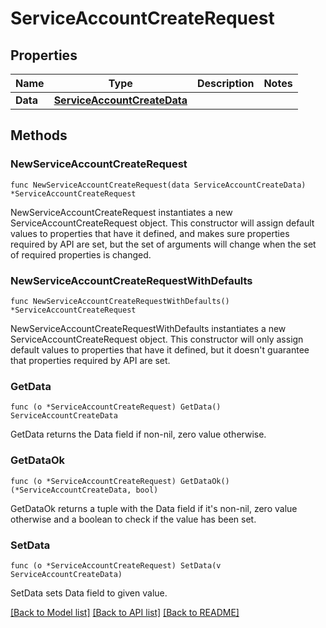# ServiceAccountCreateRequest

## Properties

Name | Type | Description | Notes
---- | ---- | ----------- | ------
**Data** | [**ServiceAccountCreateData**](ServiceAccountCreateData.md) |  | 

## Methods

### NewServiceAccountCreateRequest

`func NewServiceAccountCreateRequest(data ServiceAccountCreateData) *ServiceAccountCreateRequest`

NewServiceAccountCreateRequest instantiates a new ServiceAccountCreateRequest object.
This constructor will assign default values to properties that have it defined,
and makes sure properties required by API are set, but the set of arguments
will change when the set of required properties is changed.

### NewServiceAccountCreateRequestWithDefaults

`func NewServiceAccountCreateRequestWithDefaults() *ServiceAccountCreateRequest`

NewServiceAccountCreateRequestWithDefaults instantiates a new ServiceAccountCreateRequest object.
This constructor will only assign default values to properties that have it defined,
but it doesn't guarantee that properties required by API are set.

### GetData

`func (o *ServiceAccountCreateRequest) GetData() ServiceAccountCreateData`

GetData returns the Data field if non-nil, zero value otherwise.

### GetDataOk

`func (o *ServiceAccountCreateRequest) GetDataOk() (*ServiceAccountCreateData, bool)`

GetDataOk returns a tuple with the Data field if it's non-nil, zero value otherwise
and a boolean to check if the value has been set.

### SetData

`func (o *ServiceAccountCreateRequest) SetData(v ServiceAccountCreateData)`

SetData sets Data field to given value.



[[Back to Model list]](../README.md#documentation-for-models) [[Back to API list]](../README.md#documentation-for-api-endpoints) [[Back to README]](../README.md)


